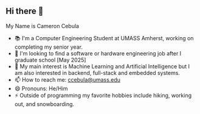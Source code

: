 ## Hi there 👋
My Name is Cameron Cebula
- 📚 I'm a Computer Engineering Student at UMASS Amherst, working on completing my senior year. 
- 🏢 I'm looking to find a software or hardware engineering job after I graduate school [May 2025]
- 🌱 My main interest is Machine Learning and Artificial Intelligence but I am also interested in backend, full-stack and embedded systems.
- 📫 How to reach me: ccebula@umass.edu
- 😄 Pronouns: He/Him
- ⚡ Outside of programming my favorite hobbies include hiking, working out, and snowboarding.

